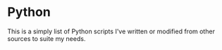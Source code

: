 # Python
This is a simply list of Python scripts I've written or modified from other sources to suite my needs.
